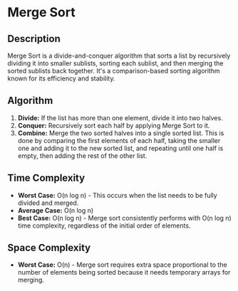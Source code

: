 # Merge Sort

## Description

Merge Sort is a divide-and-conquer algorithm that sorts a list by recursively dividing it into smaller sublists, sorting each sublist, and then merging the sorted sublists back together. It's a comparison-based sorting algorithm known for its efficiency and stability.

## Algorithm

1.  **Divide:** If the list has more than one element, divide it into two halves.
2.  **Conquer:** Recursively sort each half by applying Merge Sort to it.
3.  **Combine:** Merge the two sorted halves into a single sorted list. This is done by comparing the first elements of each half, taking the smaller one and adding it to the new sorted list, and repeating until one half is empty, then adding the rest of the other list.

## Time Complexity

*   **Worst Case:** O(n log n) - This occurs when the list needs to be fully divided and merged.
*   **Average Case:** O(n log n)
*   **Best Case:** O(n log n) - Merge sort consistently performs with O(n log n) time complexity, regardless of the initial order of elements.

## Space Complexity

*   **Worst Case:** O(n) - Merge sort requires extra space proportional to the number of elements being sorted because it needs temporary arrays for merging.